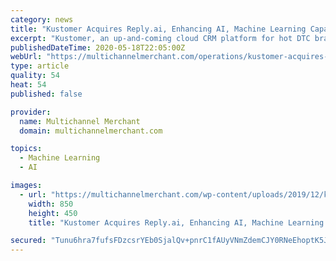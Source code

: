 ```yaml
---
category: news
title: "Kustomer Acquires Reply.ai, Enhancing AI, Machine Learning Capabilities"
excerpt: "Kustomer, an up-and-coming cloud CRM platform for hot DTC brands, has acquired Reply.ai, improving its AI and machine learning to automate agent tasks."
publishedDateTime: 2020-05-18T22:05:00Z
webUrl: "https://multichannelmerchant.com/operations/kustomer-acquires-reply-ai-enhancing-ai-machine-learning-capabilities/"
type: article
quality: 54
heat: 54
published: false

provider:
  name: Multichannel Merchant
  domain: multichannelmerchant.com

topics:
  - Machine Learning
  - AI

images:
  - url: "https://multichannelmerchant.com/wp-content/uploads/2019/12/kustomer-logo-feature.jpg"
    width: 850
    height: 450
    title: "Kustomer Acquires Reply.ai, Enhancing AI, Machine Learning Capabilities"

secured: "Tunu6hra7fufsFDzcsrYEb0SjalQv+pnrC1fAUyVNmZdemCJY0RNeEhoptK5JcNdZxa8etbgG4NbDGUJLXT8/DmWC9bfwoh+8YH8aTfPhj78lfO84eaoCkTUmtadaQp4SpiGEy3RxDuRkP61keEqPmoPZZKpHOtZo1V76PeVvaUI6CG8VdMtIfK9HwZ5mQNLwZVySalVjb5uMY76RUQWKn1IbzKcyGV+VO06ZW7BkUkTkMNhLV+Ob2nOWPhw0gt5wELlTC4FKkW5MXl1H6io2YU7UGnr8/I+M7fHPwDkaler6tAfA+zpVA4zG3QessN2iLYWrV7JiIdVoKIsjfi/XXx8Aw8e1JjairgIxY6S4OWYsFjk8/ENZOBs5hgx9Lob5qestItjrLA+D/WVrdVUV8LkGBDS0+eiy526cijezEHwd2zgCk5Ijsyp62xmrSeRClkNQ0hy7zGSEu7XskLyFwbNRtZuJaVPfSAC4fUaTL4=;us5vIzddHzv2Qajc7cqWgw=="
---
```



